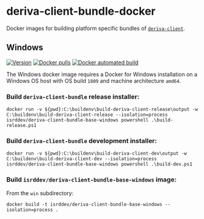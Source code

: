 # deriva-client-bundle-docker
Docker images for building platform specific bundles of [`deriva-client`](https://github.com/informatics-isi-edu/deriva-client).

## Windows
[![Version](https://images.microbadger.com/badges/version/isrddev/deriva-client-bundle-base-windows.svg)](https://microbadger.com/images/isrddev/deriva-client-bundle-base-windows)
[![Docker pulls](https://img.shields.io/docker/pulls/isrddev/deriva-client-bundle-base-windows.svg)](https://hub.docker.com/r/isrddev/deriva-client-bundle-base-windows/)
[![Docker automated build](https://img.shields.io/docker/cloud/automated/isrddev/deriva-client-bundle-base-windows.svg)](https://hub.docker.com/r/isrddevderiva-client-bundle-base-windows/)

The Windows docker image requires a Docker for Windows installation on a Windows OS host with OS build `1809` and machine architecture `amd64`.

### Build `deriva-client-bundle` release installer:
```
docker run -v ${pwd}:C:\buildenv\build-deriva-client-release\output -w C:\buildenv\build-deriva-client-release --isolation=process isrddev/deriva-client-bundle-base-windows powershell .\build-release.ps1
```

### Build `deriva-client-bundle` development installer:
```
docker run -v ${pwd}:C:\buildenv\build-deriva-client-dev\output -w C:\buildenv\build-deriva-client-dev --isolation=process isrddev/deriva-client-bundle-base-windows powershell .\build-dev.ps1
```

### Build `isrddev/deriva-client-bundle-base-windows` image:

From the `win` subdirectory:
```
docker build -t isrddev/deriva-client-bundle-base-windows --isolation=process .
```
